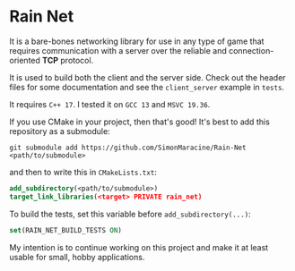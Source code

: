 # Rain Net

It is a bare-bones networking library for use in any type of game that requires communication with a
server over the reliable and connection-oriented **TCP** protocol.

It is used to build both the client and the server side. Check out the header files for some
documentation and see the `client_server` example in `tests`.

It requires `C++ 17`. I tested it on `GCC 13` and `MSVC 19.36`.

If you use CMake in your project, then that's good! It's best to add this repository as a submodule:

```text
git submodule add https://github.com/SimonMaracine/Rain-Net <path/to/submodule>
```

and then to write this in `CMakeLists.txt`:

```cmake
add_subdirectory(<path/to/submodule>)
target_link_libraries(<target> PRIVATE rain_net)
```

To build the tests, set this variable before `add_subdirectory(...)`:

```cmake
set(RAIN_NET_BUILD_TESTS ON)
```

My intention is to continue working on this project and make it at least usable for small, hobby
applications.
